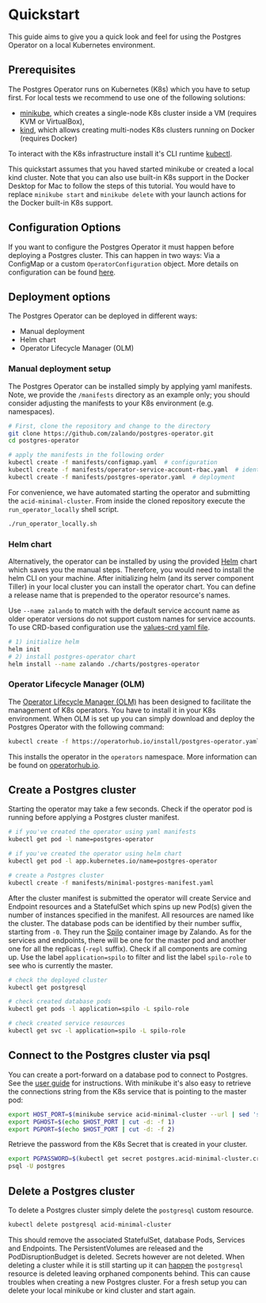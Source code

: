 # Quickstart

This guide aims to give you a quick look and feel for using the Postgres
Operator on a local Kubernetes environment.

## Prerequisites

The Postgres Operator runs on Kubernetes (K8s) which you have to setup first.
For local tests we recommend to use one of the following solutions:

* [minikube](https://github.com/kubernetes/minikube/releases), which creates a
  single-node K8s cluster inside a VM (requires KVM or VirtualBox),
* [kind](https://kind.sigs.k8s.io/), which allows creating multi-nodes K8s
  clusters running on Docker (requires Docker)

To interact with the K8s infrastructure install it's CLI runtime [kubectl](https://kubernetes.io/docs/tasks/tools/install-kubectl/#install-kubectl-binary-via-curl).

This quickstart assumes that you haved started minikube or created a local kind
cluster. Note that you can also use built-in K8s support in the Docker
Desktop for Mac to follow the steps of this tutorial. You would have to replace
`minikube start` and `minikube delete` with your launch actions for the Docker
built-in K8s support.


## Configuration Options

If you want to configure the Postgres Operator it must happen before deploying a
Postgres cluster. This can happen in two ways: Via a ConfigMap or a custom
`OperatorConfiguration` object. More details on configuration can be found
[here](reference/operator_parameters.md).


## Deployment options

The Postgres Operator can be deployed in different ways:

* Manual deployment
* Helm chart
* Operator Lifecycle Manager (OLM)

### Manual deployment setup

The Postgres Operator can be installed simply by applying yaml manifests. Note,
we provide the `/manifests` directory as an example only; you should consider
adjusting the manifests to your K8s environment (e.g. namespaces).

```bash
# First, clone the repository and change to the directory
git clone https://github.com/zalando/postgres-operator.git
cd postgres-operator

# apply the manifests in the following order
kubectl create -f manifests/configmap.yaml  # configuration
kubectl create -f manifests/operator-service-account-rbac.yaml  # identity and permissions
kubectl create -f manifests/postgres-operator.yaml  # deployment
```

For convenience, we have automated starting the operator and submitting the
`acid-minimal-cluster`. From inside the cloned repository execute the
`run_operator_locally` shell script.

```bash
./run_operator_locally.sh
```

### Helm chart

Alternatively, the operator can be installed by using the provided [Helm](https://helm.sh/)
chart which saves you the manual steps. Therefore, you would need to install
the helm CLI on your machine. After initializing helm (and its server component
Tiller) in your local cluster you can install the operator chart. You can define
a release name that is prepended to the operator resource's names.

Use `--name zalando` to match with the default service account name as older
operator versions do not support custom names for service accounts. To use
CRD-based configuration use the [values-crd yaml file](../charts/values-crd.yaml).

```bash
# 1) initialize helm
helm init
# 2) install postgres-operator chart
helm install --name zalando ./charts/postgres-operator
```

### Operator Lifecycle Manager (OLM)

The [Operator Lifecycle Manager (OLM)](https://github.com/operator-framework/operator-lifecycle-manager)
has been designed to facilitate the management of K8s operators. You have to
install it in your K8s environment. When OLM is set up you can simply download
and deploy the Postgres Operator with the following command:

```bash
kubectl create -f https://operatorhub.io/install/postgres-operator.yaml
```

This installs the operator in the `operators` namespace. More information can be
found on [operatorhub.io](https://operatorhub.io/operator/postgres-operator).


## Create a Postgres cluster

Starting the operator may take a few seconds. Check if the operator pod is
running before applying a Postgres cluster manifest.

```bash
# if you've created the operator using yaml manifests
kubectl get pod -l name=postgres-operator

# if you've created the operator using helm chart
kubectl get pod -l app.kubernetes.io/name=postgres-operator

# create a Postgres cluster
kubectl create -f manifests/minimal-postgres-manifest.yaml
```

After the cluster manifest is submitted the operator will create Service and
Endpoint resources and a StatefulSet which spins up new Pod(s) given the number
of instances specified in the manifest. All resources are named like the
cluster. The database pods can be identified by their number suffix, starting
from `-0`. They run the [Spilo](https://github.com/zalando/spilo) container
image by Zalando. As for the services and endpoints, there will be one for the
master pod and another one for all the replicas (`-repl` suffix). Check if all
components are coming up. Use the label `application=spilo` to filter and list
the label `spilo-role` to see who is currently the master.

```bash
# check the deployed cluster
kubectl get postgresql

# check created database pods
kubectl get pods -l application=spilo -L spilo-role

# check created service resources
kubectl get svc -l application=spilo -L spilo-role
```


## Connect to the Postgres cluster via psql

You can create a port-forward on a database pod to connect to Postgres. See the
[user guide](user.md#connect-to-postgresql) for instructions. With minikube it's
also easy to retrieve the connections string from the K8s service that is
pointing to the master pod:

```bash
export HOST_PORT=$(minikube service acid-minimal-cluster --url | sed 's,.*/,,')
export PGHOST=$(echo $HOST_PORT | cut -d: -f 1)
export PGPORT=$(echo $HOST_PORT | cut -d: -f 2)
```

Retrieve the password from the K8s Secret that is created in your cluster.

```bash
export PGPASSWORD=$(kubectl get secret postgres.acid-minimal-cluster.credentials -o 'jsonpath={.data.password}' | base64 -d)
psql -U postgres
```


## Delete a Postgres cluster

To delete a Postgres cluster simply delete the `postgresql` custom resource.

```bash
kubectl delete postgresql acid-minimal-cluster
```

This should remove the associated StatefulSet, database Pods, Services and
Endpoints. The PersistentVolumes are released and the PodDisruptionBudget is
deleted. Secrets however are not deleted. When deleting a cluster while it is
still starting up it can [happen](https://github.com/zalando/postgres-operator/issues/551)
the `postgresql` resource is deleted leaving orphaned components behind. This
can cause troubles when creating a new Postgres cluster. For a fresh setup you
can delete your local minikube or kind cluster and start again.
